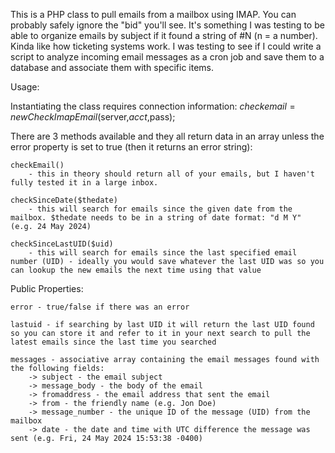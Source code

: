 This is a PHP class to pull emails from a mailbox using IMAP. You can probably safely ignore the "bid" you'll see. 
It's something I was testing to be able to organize emails by subject if it found a string of #N (n = a number). Kinda like how ticketing systems work.
I was testing to see if I could write a script to analyze incoming email messages as a cron job and save them to a database and associate them with specific items.

Usage:

Instantiating the class requires connection information: $checkemail = new CheckImapEmail($server,$acct,$pass);

There are 3 methods available and they all return data in an array unless the error property is set to true (then it returns an error string):

 	checkEmail() 
		- this in theory should return all of your emails, but I haven't fully tested it in a large inbox.
  
	checkSinceDate($thedate) 
		- this will search for emails since the given date from the mailbox. $thedate needs to be in a string of date format: "d M Y" (e.g. 24 May 2024)

	checkSinceLastUID($uid)
		- this will search for emails since the last specified email number (UID) - ideally you would save whatever the last UID was so you can lookup the new emails the next time using that value


Public Properties:

	error - true/false if there was an error
  
	lastuid - if searching by last UID it will return the last UID found so you can store it and refer to it in your next search to pull the latest emails since the last time you searched
 
	messages - associative array containing the email messages found with the following fields:
		-> subject - the email subject
		-> message_body - the body of the email
		-> fromaddress - the email address that sent the email
		-> from - the friendly name (e.g. Jon Doe)
		-> message_number - the unique ID of the message (UID) from the mailbox
		-> date - the date and time with UTC difference the message was sent (e.g. Fri, 24 May 2024 15:53:38 -0400)
